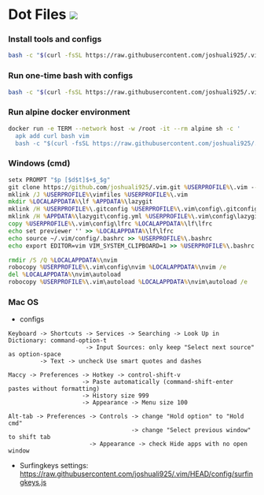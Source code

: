 # Dot Files ![](https://img.shields.io/github/repo-size/joshuali925/.vim?style=for-the-badge&label=SIZE&logo=codesandbox&color=8BD5CA&labelColor=302D41&logoColor=D9E0EE)

### Install tools and configs

```bash
bash -c "$(curl -fsSL https://raw.githubusercontent.com/joshuali925/.vim/HEAD/install.sh)"
```

### Run one-time bash with configs

```bash
bash -c "$(curl -fsSL https://raw.githubusercontent.com/joshuali925/.vim/HEAD/bin/bashrc)"
```

### Run alpine docker environment

```bash
docker run -e TERM --network host -w /root -it --rm alpine sh -c '
  apk add curl bash vim
  bash -c "$(curl -fsSL https://raw.githubusercontent.com/joshuali925/.vim/HEAD/bin/bashrc)"'
```

### Windows (cmd)

```cmd
setx PROMPT "$p [$d$t]$+$_$g"
git clone https://github.com/joshuali925/.vim.git %USERPROFILE%\.vim --depth=1
mklink /J %USERPROFILE%\vimfiles %USERPROFILE%\.vim
mkdir %LOCALAPPDATA%\lf %APPDATA%\lazygit
mklink /H %USERPROFILE%\.gitconfig %USERPROFILE%\.vim\config\.gitconfig
mklink /H %APPDATA%\lazygit\config.yml %USERPROFILE%\.vim\config\lazygit_config.yml
copy %USERPROFILE%\.vim\config\lfrc %LOCALAPPDATA%\lf\lfrc
echo set previewer '' >> %LOCALAPPDATA%\lf\lfrc
echo source ~/.vim/config/.bashrc >> %USERPROFILE%\.bashrc
echo export EDITOR=vim VIM_SYSTEM_CLIPBOARD=1 >> %USERPROFILE%\.bashrc

rmdir /S /Q %LOCALAPPDATA%\nvim
robocopy %USERPROFILE%\.vim\config\nvim %LOCALAPPDATA%\nvim /e
del %LOCALAPPDATA%\nvim\autoload
robocopy %USERPROFILE%\.vim\autoload %LOCALAPPDATA%\nvim\autoload /e
```

### Mac OS

- configs

```
Keyboard -> Shortcuts -> Services -> Searching -> Look Up in Dictionary: command-option-t
                      -> Input Sources: only keep "Select next source" as option-space
         -> Text -> uncheck Use smart quotes and dashes

Maccy -> Preferences -> Hotkey -> control-shift-v
                     -> Paste automatically (command-shift-enter pastes without formatting)
                     -> History size 999
                     -> Appearance -> Menu size 100

Alt-tab -> Preferences -> Controls -> change "Hold option" to "Hold cmd"
                                   -> change "Select previous window" to shift tab
                       -> Appearance -> check Hide apps with no open window
```

- Surfingkeys settings: https://raw.githubusercontent.com/joshuali925/.vim/HEAD/config/surfingkeys.js
